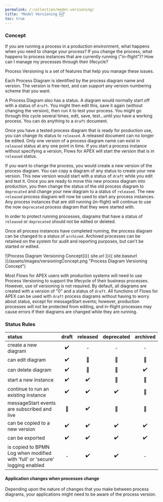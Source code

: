 ```yaml
---
permalink: /:collection/model-versioning/
title: "Model Versioning 🆕"
toc: true
---
```

### Concept

If you are running a process in a production environment, what happens when you need to change your process?  If you change the process, what happens to process instances that are currently running ("in-flight")?  How can I manage my processes through their lifecycle?

Process Versioning is a set of features that help you manage these issues.

Each Process Diagram is identified by the process diagram name and version.  The version is free-text, and can support any version numbering scheme that you want.

A Process Diagram also has a status.  A diagram would normally start off with a status of `draft`.  You might then edit this, save it again (without changing the version), then run it to test your process.  You might go through this cycle several times, edit, save, test...until you have a working process.  You can do anything to a `draft` document.

Once you have a tested process diagram that is ready for production use, you can change its status to `released`.  A released document can no longer be edited.  Only one version of a process diagram name can exist in `released` status at any one point in time. If you start a process instance without specifying a version, Flows for APEX will start the version that is in `released` status.

If you want to change the process, you would create a new version of the process diagram.  You can copy a diagram of any status to create your new version.  This new version would start with a status of `draft` while you edit and test it.  Once you are ready to move this new process diagram into production, you then change the status of the old process diagram to `deprecated` and change your new diagram to a status of `released`.  The new `released` process diagram will now be used to start any process instances.  Any process instances that are still running (in-flight) will continue to use the now `deprecated` process diagram that they were started with.

In order to protect running processes, diagrams that have a status of `released` or `deprecated` should not be edited or deleted.

Once all process instances have completed running, the process diagram can be changed to a status of `archived`.  Archived processes can be retained on the system for audit and reporting purposes, but can't be started or edited.

![Process Diagram Versioning Concept]({{ site.url }}{{ site.baseurl }}/assets/images/versioningConcept.png "Process Diagram Versioning Concept")

Most Flows for APEX users with production systems will need to use Process Versioning to support the lifecycle of their business processes.  However, use of versioning is not required.  By default, all diagrams are created with a version of "0" and a status of `draft`.  All functions of  Flows for APEX can be used with `draft` process diagrams without having to worry about status, except for messageStart events; however, production processes will not be protected from editing, and in-flight processes may cause errors if their diagrams are changed while they are running.

### Status Rules


| status                                                                      | draft | released | deprecated | archived |
| :---------------------------------------------------------------------------- | :-----: | :--------: | :----------: | :--------: |
| create a new diagram                                                        | ✔️ |    -    |     -     |    -    |
| can edit diagram                                                            | ✔️ |    🛑    |     🛑     |    🛑    |
| can delete diagram                                                          | ✔️ |    🛑    |     🛑     |   ✔️   |
| start a new instance                                                        | ✔️ |   ✔️   |     🛑     |    🛑    |
| continue to run an existing instance                                        | ✔️ |   ✔️   |    ✔️    |    🛑    |
| messageStart events are subscribed and live                                 |  🛑  |   ✔️   |     🛑     |    🛑    |
| can be copied to a new version                                              | ✔️ |   ✔️   |    ✔️    |   ✔️   |
| can be exported                                                             | ✔️ |   ✔️   |    ✔️    |   ✔️   |
| is copied to BPMN Log when modified with 'full' or 'secure' logging enabled |   -   |   ✔️   |    ✔️    |    -    |

#### Application changes when processes change

Depending upon the nature of changes that you make between process diagrams, your applications might need to be aware of the process version.
